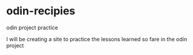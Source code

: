 # odin-recipies
odin project practice

I will be creating a site to practice the lessons learned so fare in the odin project